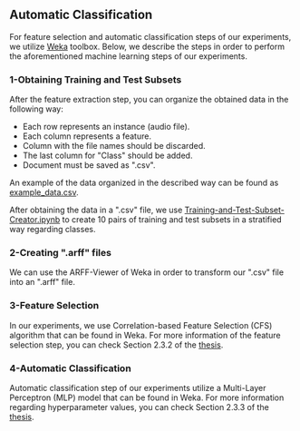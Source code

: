 ## Automatic Classification

For feature selection and automatic classification steps of our experiments, we utilize [Weka](https://www.cs.waikato.ac.nz/ml/weka/) toolbox. Below, we describe the steps in order to perform the aforementioned machine learning steps of our experiments.

### 1-Obtaining Training and Test Subsets

After the feature extraction step, you can organize the obtained data in the following way:

* Each row represents an instance (audio file).
* Each column represents a feature.
* Column with the file names should be discarded.
* The last column for "Class" should be added.
* Document must be saved as ".csv". 

An example of the data organized in the described way can be found as [example_data.csv](https://github.com/furkanyesiler/PhonationModes-MasterThesis/blob/master/ThesisMaterials/automatic_classification/example_data.csv).

After obtaining the data in a ".csv" file, we use [Training-and-Test-Subset-Creator.ipynb](https://github.com/furkanyesiler/PhonationModes-MasterThesis/blob/master/ThesisMaterials/automatic_classification/Training-and-Test-Subset-Creator.ipynb) to create 10 pairs of training and test subsets in a stratified way regarding classes.

### 2-Creating ".arff" files

We can use the ARFF-Viewer of Weka in order to transform our ".csv" file into an ".arff" file.

### 3-Feature Selection

In our experiments, we use Correlation-based Feature Selection (CFS) algorithm that can be found in Weka. For more information of the feature selection step, you can check Section 2.3.2 of the [thesis](https://github.com/furkanyesiler/PhonationModes-MasterThesis/blob/master/MasterThesis-FurkanYesiler.pdf).

### 4-Automatic Classification

Automatic classification step of our experiments utilize a Multi-Layer Perceptron (MLP) model that can be found in Weka. For more information regarding hyperparameter values, you can check Section 2.3.3 of the [thesis](https://github.com/furkanyesiler/PhonationModes-MasterThesis/blob/master/MasterThesis-FurkanYesiler.pdf).

